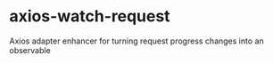 # axios-watch-request

Axios adapter enhancer for turning request progress changes into an observable

